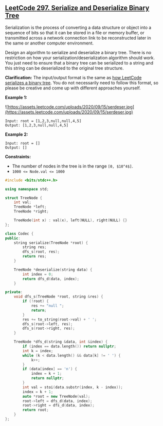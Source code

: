 ## [LeetCode **297. Serialize and Deserialize Binary Tree**](https://leetcode.cn/problems/serialize-and-deserialize-binary-tree/description/)

Serialization is the process of converting a data structure or object into a sequence of bits so that it can be stored in a file or memory buffer, or transmitted across a network connection link to be reconstructed later in the same or another computer environment.

Design an algorithm to serialize and deserialize a binary tree. There is no restriction on how your serialization/deserialization algorithm should work. You just need to ensure that a binary tree can be serialized to a string and this string can be deserialized to the original tree structure.

**Clarification:** The input/output format is the same as [how LeetCode serializes a binary tree](https://support.leetcode.com/hc/en-us/articles/360011883654-What-does-1-null-2-3-mean-in-binary-tree-representation-). You do not necessarily need to follow this format, so please be creative and come up with different approaches yourself.

**Example 1:**

![https://assets.leetcode.com/uploads/2020/09/15/serdeser.jpg](https://assets.leetcode.com/uploads/2020/09/15/serdeser.jpg)

```
Input: root = [1,2,3,null,null,4,5]
Output: [1,2,3,null,null,4,5]
```

**Example 2:**

```
Input: root = []
Output: []
```

**Constraints:**

- The number of nodes in the tree is in the range `[0, $10^4$]`.
- `1000 <= Node.val <= 1000`

```cpp
#include <bits/stdc++.h>

using namespace std;

struct TreeNode {
    int val;
    TreeNode *left;
    TreeNode *right;

    TreeNode(int x) : val(x), left(NULL), right(NULL) {}
};

class Codec {
public:
    string serialize(TreeNode *root) {
        string res;
        dfs_s(root, res);
        return res;
    }

    TreeNode *deserialize(string data) {
        int index = 0;
        return dfs_d(data, index);
    }

private:
    void dfs_s(TreeNode *root, string &res) {
        if (!root) {
            res += "null ";
            return;
        }
        res += to_string(root->val) + ' ';
        dfs_s(root->left, res);
        dfs_s(root->right, res);
    }

    TreeNode *dfs_d(string &data, int &index) {
        if (index == data.length()) return nullptr;
        int k = index;
        while (k < data.length() && data[k] != ' ') {
            k++;
        }
        if (data[index] == 'n') {
            index = k + 1;
            return nullptr;
        }
        int val = stoi(data.substr(index, k - index));
        index = k + 1;
        auto *root = new TreeNode(val);
        root->left = dfs_d(data, index);
        root->right = dfs_d(data, index);
        return root;
    }
};
```